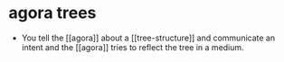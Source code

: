# agora trees

- You tell the [[agora]] about a [[tree-structure]] and communicate an intent and the [[agora]] tries to reflect the tree in a medium.

